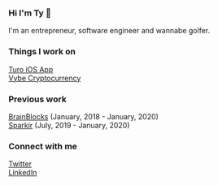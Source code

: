 ### Hi I'm Ty 👋

I'm an entrepreneur, software engineer and wannabe golfer.

### Things I work on
[Turo iOS App](https://turo.com)<br />
[Vybe Cryptocurrency](https://vybe.finance)<br />

### Previous work
[BrainBlocks](https://brainblocks.io) (January, 2018 - January, 2020)<br />
[Sparkir](https://sparkir.com) (July, 2019 - January, 2020)

### Connect with me
[Twitter](https://twitter.com/schenkty)<br />
[LinkedIn](https://www.linkedin.com/in/schenkty)
